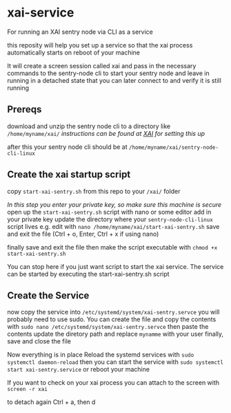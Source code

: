 # xai-service

For running an XAI sentry node via CLI as a service

this reposity will help you set up a service so that the xai 
process automatically starts on reboot of your machine

It will create a screen session called xai and pass in the necessary commands
to the sentry-node cli to start your sentry node and leave in running 
in a detached state that you can later connect to and verify it is still running

## Prereqs

download and unzip the  sentry node cli to a directory like `/home/myname/xai/`
*instructions can be found at 
[XAI](https://xai-foundation.gitbook.io/xai-network/xai-blockchain/sentry-node-purchase-and-setup/step-2-download-and-run-the-xai-sentry-node) for setting this up*

after this your sentry node cli should be at `/home/myname/xai/sentry-node-cli-linux`

## Create the xai startup script

copy `start-xai-sentry.sh` from this repo to your `/xai/` folder

*In this step you enter your private key, so make sure this machine is secure*
open up the `start-xai-sentry.sh` script with nano or some editor
add in your private key
update the directory where your `sentry-node-cli-linux` script lives
e.g. edit with `nano /home/myname/xai/start-xai-sentry.sh`
save and exit the file (Ctrl + o, Enter,  Ctrl + x if using nano)

finally save and exit the file then make the script executable with
`chmod +x start-xai-sentry.sh`

You can stop here if you just want script to start the xai service.
The service can be started by executing the start-xai-sentry.sh script

## Create the Service

now copy the service into `/etc/systemd/system/xai-sentry.servce`
you will probably need to use sudo. You can create the file and copy the contents with
`sudo nano /etc/systemd/system/xai-sentry.servce`
then paste the contents
update the diretory path and replace `mynamme` with your user
finally, save and close the file 

Now everything is in place
Reload the systemd services with
`sudo systemctl daemon-reload`
then you can start the service with
`sudo systemctl start xai-sentry.service`
or reboot your machine

If you want to check on your xai process you can attach to the screen with
`screen -r xai`

to detach again
Ctrl + a, then d
